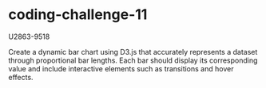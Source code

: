 # coding-challenge-11

U2863-9518

Create a dynamic bar chart using D3.js that accurately represents a dataset through proportional bar lengths. Each bar should display its corresponding value and include interactive elements such as transitions and hover effects.
